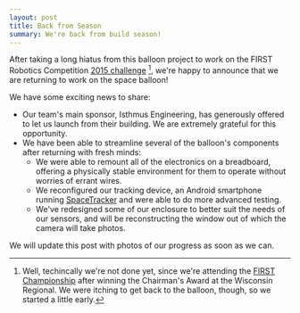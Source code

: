 ```yaml
---
layout: post
title: Back from Season
summary: We're back from build season!
---
```


After taking a long hiatus from this balloon project to work on the FIRST Robotics Competition [2015 challenge](http://www.usfirst.org/roboticsprograms/frc/2015-game) [^1], we're happy to announce that we are returning to work on the space balloon!

We have some exciting news to share:
* Our team's main sponsor, Isthmus Engineering, has generously offered to let us launch from their building. We are extremely grateful for this opportunity.
* We have been able to streamline several of the balloon's components after returning with fresh minds:
	* We were able to remount all of the electronics on a breadboard, offering a physically stable environment for them to operate without worries of errant wires.
	* We reconfigured our tracking device, an Android smartphone running [SpaceTracker](https://play.google.com/store/apps/details?id=com.runninghusky.spacetracker&hl=en) and were able to do more advanced testing.
	* We've redesigned some of our enclosure to better suit the needs of our sensors, and will be reconstructing the window out of which the camera will take photos.
	
We will update this post with photos of our progress as soon as we can.

[^1]: Well, techincally we're not done yet, since we're attending the [FIRST Championship](http://firstchampionship.org/) after winning the Chairman's Award at the Wisconsin Regional. We were itching to get back to the balloon, though, so we started a little early.
